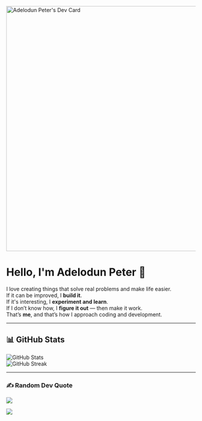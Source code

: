 <a href="https://app.daily.dev/adelodunpeter"><img src="https://api.daily.dev/devcards/v2/moUMgl6eZIRY1FALm0rLr.png?type=wide&r=3su" width="652" alt="Adelodun Peter's Dev Card"/></a>

# Hello, I'm Adelodun Peter 👋

I love creating things that solve real problems and make life easier.  
If it can be improved, I **build it**.  
If it's interesting, I **experiment and learn**.  
If I don’t know how, I **figure it out** — then make it work.  
That’s **me**, and that’s how I approach coding and development.

---

## 📊 GitHub Stats
![GitHub Stats](https://github-readme-stats.vercel.app/api?username=Adelodunpeter25&show_icons=true&theme=radical&hide_title=true&count_private=true)  
![GitHub Streak](https://github-readme-streak-stats.herokuapp.com/?user=Adelodunpeter25&theme=radical)  

---

### ✍️ Random Dev Quote
![](https://quotes-github-readme.vercel.app/api?type=horizontal&theme=dark)


[![](https://visitcount.itsvg.in/api?id=Adelodunpeter25&label=Profile%20Views&color=0&icon=0&pretty=false)](https://visitcount.itsvg.in)
